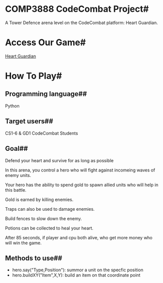 # **COMP3888 CodeCombat Project**#
A Tower Defence arena level on the CodeCombat platform: Heart Guardian.

# Access Our Game#
[Heart Guardian](https://codecombat.com/play/level/treacherous-tower-defense)

# How To Play#
## Programming language##
Python

## Target users##
CS1-6 & GD1 CodeCombat Students

## Goal##
Defend your heart and survive for as long as possible

In this arena, you control a hero who will fight against incomeing waves of enemy units.

Your hero has the ability to spend gold to spawn allied units who will help in this battle.

Gold is earned by killing enemies.

Traps can also be used to damage enemies.

Build fences to slow down the enemy.

Potions can be collected to heal your heart.

After 85 seconds, if player and cpu both alive, who get more money who will win the game.

## Methods to use##
* hero.say("Type,Position"): summor a unit on the specfic position
* hero.buildXY("Item",X,Y): build an item on that coordinate point

